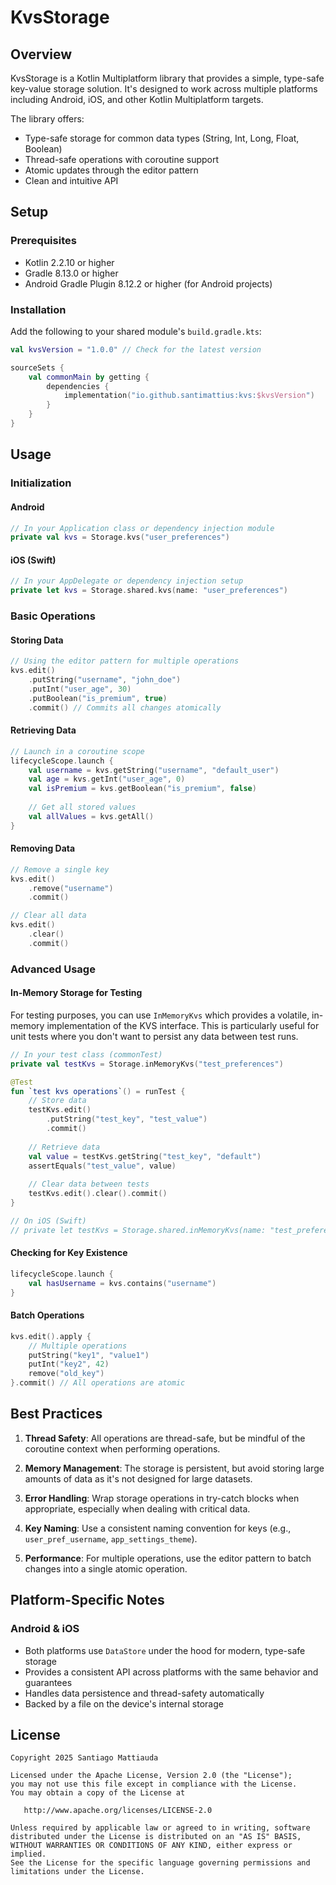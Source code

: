 
# KvsStorage

## Overview

KvsStorage is a Kotlin Multiplatform library that provides a simple, type-safe key-value storage solution. It's designed to work across multiple platforms including Android, iOS, and other Kotlin Multiplatform targets.

The library offers:
- Type-safe storage for common data types (String, Int, Long, Float, Boolean)
- Thread-safe operations with coroutine support
- Atomic updates through the editor pattern
- Clean and intuitive API

## Setup

### Prerequisites
- Kotlin 2.2.10 or higher
- Gradle 8.13.0 or higher
- Android Gradle Plugin 8.12.2 or higher (for Android projects)

### Installation

Add the following to your shared module's `build.gradle.kts`:

```kotlin
val kvsVersion = "1.0.0" // Check for the latest version

sourceSets {
    val commonMain by getting {
        dependencies {
            implementation("io.github.santimattius:kvs:$kvsVersion")
        }
    }
}
```

## Usage

### Initialization

#### Android
```kotlin
// In your Application class or dependency injection module
private val kvs = Storage.kvs("user_preferences")
```

#### iOS (Swift)
```swift
// In your AppDelegate or dependency injection setup
private let kvs = Storage.shared.kvs(name: "user_preferences")
```

### Basic Operations

#### Storing Data
```kotlin
// Using the editor pattern for multiple operations
kvs.edit()
    .putString("username", "john_doe")
    .putInt("user_age", 30)
    .putBoolean("is_premium", true)
    .commit() // Commits all changes atomically
```

#### Retrieving Data
```kotlin
// Launch in a coroutine scope
lifecycleScope.launch {
    val username = kvs.getString("username", "default_user")
    val age = kvs.getInt("user_age", 0)
    val isPremium = kvs.getBoolean("is_premium", false)
    
    // Get all stored values
    val allValues = kvs.getAll()
}
```

#### Removing Data
```kotlin
// Remove a single key
kvs.edit()
    .remove("username")
    .commit()

// Clear all data
kvs.edit()
    .clear()
    .commit()
```

### Advanced Usage

#### In-Memory Storage for Testing

For testing purposes, you can use `InMemoryKvs` which provides a volatile, in-memory implementation of the KVS interface. This is particularly useful for unit tests where you don't want to persist any data between test runs.

```kotlin
// In your test class (commonTest)
private val testKvs = Storage.inMemoryKvs("test_preferences")

@Test
fun `test kvs operations`() = runTest {
    // Store data
    testKvs.edit()
        .putString("test_key", "test_value")
        .commit()
    
    // Retrieve data
    val value = testKvs.getString("test_key", "default")
    assertEquals("test_value", value)
    
    // Clear data between tests
    testKvs.edit().clear().commit()
}

// On iOS (Swift)
// private let testKvs = Storage.shared.inMemoryKvs(name: "test_preferences")
```

#### Checking for Key Existence
```kotlin
lifecycleScope.launch {
    val hasUsername = kvs.contains("username")
}
```

#### Batch Operations
```kotlin
kvs.edit().apply {
    // Multiple operations
    putString("key1", "value1")
    putInt("key2", 42)
    remove("old_key")
}.commit() // All operations are atomic
```

## Best Practices

1. **Thread Safety**: All operations are thread-safe, but be mindful of the coroutine context when performing operations.

2. **Memory Management**: The storage is persistent, but avoid storing large amounts of data as it's not designed for large datasets.

3. **Error Handling**: Wrap storage operations in try-catch blocks when appropriate, especially when dealing with critical data.

4. **Key Naming**: Use a consistent naming convention for keys (e.g., `user_pref_username`, `app_settings_theme`).

5. **Performance**: For multiple operations, use the editor pattern to batch changes into a single atomic operation.

## Platform-Specific Notes

### Android & iOS
- Both platforms use `DataStore` under the hood for modern, type-safe storage
- Provides a consistent API across platforms with the same behavior and guarantees
- Handles data persistence and thread-safety automatically
- Backed by a file on the device's internal storage

## License

```
Copyright 2025 Santiago Mattiauda

Licensed under the Apache License, Version 2.0 (the "License");
you may not use this file except in compliance with the License.
You may obtain a copy of the License at

   http://www.apache.org/licenses/LICENSE-2.0

Unless required by applicable law or agreed to in writing, software
distributed under the License is distributed on an "AS IS" BASIS,
WITHOUT WARRANTIES OR CONDITIONS OF ANY KIND, either express or implied.
See the License for the specific language governing permissions and
limitations under the License.
```

